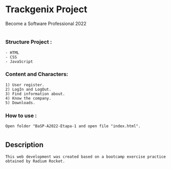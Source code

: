# **Trackgenix Project**
Become a Software Professional 2022
#

### Structure Project :
```
- HTML
- CSS
- JavaScript
```

### Content and Characters:
```
1) User register.
2) LogIn and LogOut.
3) Find information about.
4) Know the company.
5) Downloads.
```
### How to use :
```
Open folder "BaSP-A2022-Etapa-1 and open file "index.html".
```
#
## Description
```
This web development was created based on a bootcamp exercise practice obtained by Radium Rocket.
```


